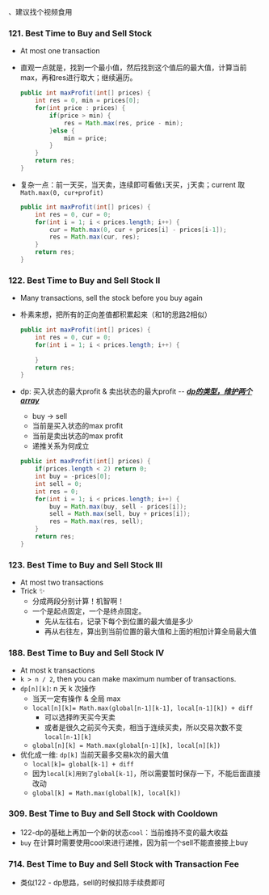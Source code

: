 、建议找个视频食用

### 121. Best Time to Buy and Sell Stock

- At most one transaction

- 直观一点就是，找到一个最小值，然后找到这个值后的最大值，计算当前max，再和res进行取大；继续遍历。

  ```java
  public int maxProfit(int[] prices) {
      int res = 0, min = prices[0];
      for(int price : prices) {
          if(price > min) {
              res = Math.max(res, price - min);
          }else {
              min = price;
          }
      }
      return res;
  }
  ```

- 复杂一点：前一天买，当天卖，连续即可看做`i`天买，`j`天卖；current 取`Math.max(0, cur+profit)`

  ```java
  public int maxProfit(int[] prices) {
      int res = 0, cur = 0;
      for(int i = 1; i < prices.length; i++) {
          cur = Math.max(0, cur + prices[i] - prices[i-1]);
          res = Math.max(cur, res);
      }
      return res;
  }
  ```

  

### 122. Best Time to Buy and Sell Stock II

- Many transactions, sell the stock before you buy again

- 朴素来想，把所有的正向差值都积累起来（和1的思路2相似）

  ```java
  public int maxProfit(int[] prices) {
      int res = 0, cur = 0;
      for(int i = 1; i < prices.length; i++) {
          
      }
      return res;
  }
  ```
  
- dp: 买入状态的最大profit & 卖出状态的最大profit -- ***<u>dp的类型，维护两个array</u>***

  - buy -> sell
  - 当前是买入状态的max profit
  - 当前是卖出状态的max profit
  - 递推关系为何成立
  
  ```java
  public int maxProfit(int[] prices) {
      if(prices.length < 2) return 0;
      int buy = -prices[0];
      int sell = 0;
      int res = 0;
      for(int i = 1; i < prices.length; i++) {
          buy = Math.max(buy, sell - prices[i]);
          sell = Math.max(sell, buy + prices[i]);
          res = Math.max(res, sell);
      }
      return res;
  }
  ```
  
  

### 123. Best Time to Buy and Sell Stock III

- At most two transactions
- Trick ✨
  - 分成两段分别计算！机智啊！
  - 一个是起点固定，一个是终点固定。
    - 先从左往右，记录下每个到位置的最大值是多少
    - 再从右往左，算出到当前位置的最大值和上面的相加计算全局最大值

### 188. Best Time to Buy and Sell Stock IV

- At most k transactions
- `k > n / 2`, then you can make maximum number of transactions.
- `dp[n][k]`: n 天 k 次操作
  - 当天一定有操作 & 全局 max
  - `local[n][k]= Math.max(global[n-1][k-1], local[n-1][k]) + diff`
    - 可以选择昨天买今天卖
    - 或者是很久之前买今天卖，相当于连续买卖，所以交易次数不变  `local[n-1][k]`
  - `global[n][k] = Math.max(global[n-1][k], local[n][k])`
- 优化成一维: `dp[k]` 当前天最多交易k次的最大值
  - `local[k]= global[k-1] + diff`
  - 因为`local[k]用到了global[k-1]`，所以需要暂时保存一下，不能后面直接改动
  - `global[k] = Math.max(global[k], local[k])`

### 309. Best Time to Buy and Sell Stock with Cooldown

- 122-dp的基础上再加一个新的状态`cool`：当前维持不变的最大收益
- `buy` 在计算时需要使用cool来进行递推，因为前一个sell不能直接接上buy

### 714. Best Time to Buy and Sell Stock with Transaction Fee

- 类似122 - dp思路，sell的时候扣除手续费即可

